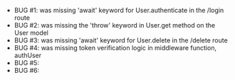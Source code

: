 - BUG #1: was missing 'await' keyword for User.authenticate in the /login route
- BUG #2: was missing the 'throw' keyword in User.get method on the User model
- BUG #3: was missing 'await' keyword for User.delete in the /delete route
- BUG #4: was missing token verification logic in middleware function, authUser
- BUG #5:
- BUG #6:
